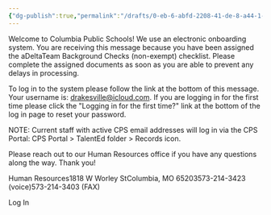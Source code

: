 ```yaml
---
{"dg-publish":true,"permalink":"/drafts/0-eb-6-abfd-2208-41-de-8-a44-1-dd-28-bda-0198/","dgHomeLink":true,"dgPassFrontmatter":false}
---
```



Welcome to Columbia Public Schools! We use an electronic onboarding system. You are receiving this message because you have been assigned the aDeltaTeam Background Checks (non-exempt) checklist. Please complete the assigned documents as soon as you are able to prevent any delays in processing.

To log in to the system please follow the link at the bottom of this message. Your username is: drakesville@icloud.com. If you are logging in for the first time please click the "Logging in for the first time?" link at the bottom of the log in page to reset your password.

NOTE: Current staff with active CPS email addresses will log in via the CPS Portal: CPS Portal > TalentEd folder > Records icon.

Please reach out to our Human Resources office if you have any questions along the way. Thank you!

Human Resources1818 W Worley StColumbia, MO 65203573-214-3423 (voice)573-214-3403 (FAX)

Log In

